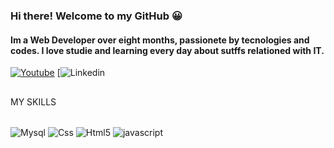 ### Hi there! Welcome to my GitHub 😀
#### Im a Web Developer over eight months, passionete by tecnologies and codes. I love studie and  learning every day about sutffs relationed with IT.
[![Youtube](https://img.shields.io/badge/YouTube-FF0000?style=for-the-badge&logo=youtube&logoColor=white)](https://www.youtube.com/@eucodando_)
[![Linkedin](https://img.shields.io/badge/LinkedIn-0077B5?style=for-the-badge&logo=linkedin&logoColor=white](https://www.linkedin.com/in/mhzb/))

## 



<div style="display:inline_block">
  <p>MY SKILLS</p>
  </br>
  <img align="center" alt="Mysql" src="https://img.shields.io/badge/MySQL-00000F?style=for-the-badge&logo=mysql&logoColor=white"></img>
     <img align="center" alt="Css" src="https://img.shields.io/badge/CSS3-1572B6?style=for-the-badge&logo=css3&logoColor=white"></img>
     <img align="center" alt="Html5" src="https://img.shields.io/badge/HTML5-E34F26?style=for-the-badge&logo=html5&logoColor=white"></img>
     <img align="center" alt="javascript" src="https://img.shields.io/badge/JavaScript-F7DF1E?style=for-the-badge&logo=javascript&logoColor=black"></img>
 </div>
   
   
    
    
         

